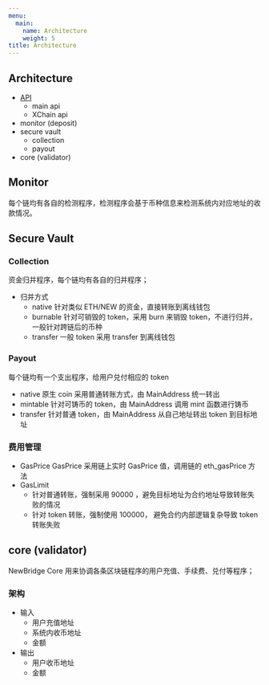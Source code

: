 ```yaml
---
menu:
  main:
    name: Architecture
    weight: 5
title: Architecture
---
```


## Architecture

- [API](../api/README.md)
  - main api
  - XChain api
- monitor (deposit)
- secure vault
  - collection
  - payout
- core (validator)

## Monitor

每个链均有各自的检测程序，检测程序会基于币种信息来检测系统内对应地址的收款情况。

## Secure Vault

### Collection

资金归并程序，每个链均有各自的归并程序；

- 归并方式
  - native
    针对类似 ETH/NEW 的资金，直接转账到离线钱包
  - burnable
    针对可销毁的 token，采用 burn 来销毁 token，不进行归并，一般针对跨链后的币种
  - transfer
    一般 token 采用 transfer 到离线钱包

### Payout

每个链均有一个支出程序，给用户兑付相应的 token

- native
  原生 coin 采用普通转账方式，由 MainAddress 统一转出
- mintable
  针对可铸币的 token，由 MainAddress 调用 mint 函数进行铸币
- transfer
  针对普通 token，由 MainAddress 从自己地址转出 token 到目标地址

### 费用管理

- GasPrice
  GasPrice 采用链上实时 GasPrice 值，调用链的 eth_gasPrice 方法
- GasLimit
  - 针对普通转账，强制采用 90000 ，避免目标地址为合约地址导致转账失败的情况
  - 针对 token 转账，强制使用 100000， 避免合约内部逻辑复杂导致 token 转账失败

## core (validator)

NewBridge Core 用来协调各条区块链程序的用户充值、手续费、兑付等程序；

### 架构

- 输入
  - 用户充值地址
  - 系统内收币地址
  - 金额
- 输出
  - 用户收币地址
  - 金额
